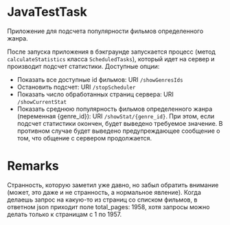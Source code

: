 # JavaTestTask

Приложение для подсчета популярности фильмов определенного жанра. 

После запуска приложения в бэкграунде запускается процесс (метод `calculateStatistics` класса `ScheduledTasks`), который идет на сервер и производит подсчет статистики. Доступные опции:

- Показать все доступные id фильмов: URI `/showGenresIds`
- Остановить подсчет: URI `/stopScheduler`
- Показать число обработанных страниц сервера: URI `/showCurrentStat`
- Показать среднюю популярность фильмов определенного жанра (переменная {genre_id}): URI `/showStat/{genre_id}`. При этом, если подсчет статистики окончен, будет выведено требуемое значение. В противном случае будет выведено предупреждающее сообщение о том, что общение с сервером продолжается.


# Remarks

Странность, которую заметил уже давно, но забыл обратить внимание (может, это даже и не странность, а нормальное явление). Когда делаешь запрос на какую-то из страниц со списком фильмов, в ответном json приходит поле total_pages: 1958, хотя запросы можно делать только к страницам с 1 по 1957.
